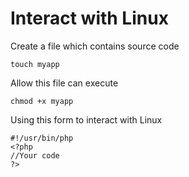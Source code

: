 # Interact with Linux
Create a file which contains source code

```
touch myapp
```

Allow this file can execute

```
chmod +x myapp
```

Using this form to interact with Linux

```
#!/usr/bin/php
<?php
//Your code
?>
```
